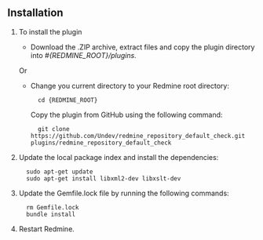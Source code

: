 ## Installation

1. To install the plugin
    * Download the .ZIP archive, extract files and copy the plugin directory into *#{REDMINE_ROOT}/plugins*.
    
    Or

    * Change you current directory to your Redmine root directory:  

            cd {REDMINE_ROOT}
 
      Copy the plugin from GitHub using the following command:

            git clone https://github.com/Undev/redmine_repository_default_check.git plugins/redmine_repository_default_check

2. Update the local package index and install the dependencies:

         sudo apt-get update  
         sudo apt-get install libxml2-dev libxslt-dev

3. Update the Gemfile.lock file by running the following commands:  

         rm Gemfile.lock  
         bundle install

4. Restart Redmine.
